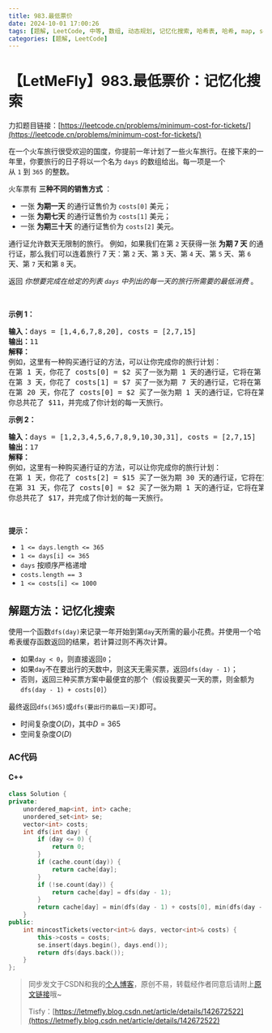 ```yaml
---
title: 983.最低票价
date: 2024-10-01 17:00:26
tags: [题解, LeetCode, 中等, 数组, 动态规划, 记忆化搜索, 哈希表, 哈希, map, set]
categories: [题解, LeetCode]
---
```


# 【LetMeFly】983.最低票价：记忆化搜索

力扣题目链接：[https://leetcode.cn/problems/minimum-cost-for-tickets/](https://leetcode.cn/problems/minimum-cost-for-tickets/)

<p>在一个火车旅行很受欢迎的国度，你提前一年计划了一些火车旅行。在接下来的一年里，你要旅行的日子将以一个名为&nbsp;<code>days</code>&nbsp;的数组给出。每一项是一个从&nbsp;<code>1</code>&nbsp;到&nbsp;<code>365</code>&nbsp;的整数。</p>

<p>火车票有 <strong>三种不同的销售方式</strong> ：</p>

<ul>
	<li>一张 <strong>为期一天</strong> 的通行证售价为&nbsp;<code>costs[0]</code> 美元；</li>
	<li>一张 <strong>为期七天</strong> 的通行证售价为&nbsp;<code>costs[1]</code> 美元；</li>
	<li>一张 <strong>为期三十天</strong> 的通行证售价为&nbsp;<code>costs[2]</code> 美元。</li>
</ul>

<p>通行证允许数天无限制的旅行。 例如，如果我们在第 <code>2</code> 天获得一张 <strong>为期 7 天</strong> 的通行证，那么我们可以连着旅行 7 天：第 <code>2</code> 天、第 <code>3</code> 天、第 <code>4</code> 天、第 <code>5</code> 天、第 <code>6</code> 天、第 <code>7</code> 天和第 <code>8</code> 天。</p>

<p>返回 <em>你想要完成在给定的列表&nbsp;<code>days</code>&nbsp;中列出的每一天的旅行所需要的最低消费&nbsp;</em>。</p>

<p>&nbsp;</p>

<p><strong>示例 1：</strong></p>

<pre>
<strong>输入：</strong>days = [1,4,6,7,8,20], costs = [2,7,15]
<strong>输出：</strong>11
<strong>解释： </strong>
例如，这里有一种购买通行证的方法，可以让你完成你的旅行计划：
在第 1 天，你花了 costs[0] = $2 买了一张为期 1 天的通行证，它将在第 1 天生效。
在第 3 天，你花了 costs[1] = $7 买了一张为期 7 天的通行证，它将在第 3, 4, ..., 9 天生效。
在第 20 天，你花了 costs[0] = $2 买了一张为期 1 天的通行证，它将在第 20 天生效。
你总共花了 $11，并完成了你计划的每一天旅行。
</pre>

<p><strong>示例 2：</strong></p>

<pre>
<strong>输入：</strong>days = [1,2,3,4,5,6,7,8,9,10,30,31], costs = [2,7,15]
<strong>输出：</strong>17
<strong>解释：
</strong>例如，这里有一种购买通行证的方法，可以让你完成你的旅行计划： 
在第 1 天，你花了 costs[2] = $15 买了一张为期 30 天的通行证，它将在第 1, 2, ..., 30 天生效。
在第 31 天，你花了 costs[0] = $2 买了一张为期 1 天的通行证，它将在第 31 天生效。 
你总共花了 $17，并完成了你计划的每一天旅行。
</pre>

<p>&nbsp;</p>

<p><strong>提示：</strong></p>

<ul>
	<li><code>1 &lt;= days.length &lt;= 365</code></li>
	<li><code>1 &lt;= days[i] &lt;= 365</code></li>
	<li><code>days</code>&nbsp;按顺序严格递增</li>
	<li><code>costs.length == 3</code></li>
	<li><code>1 &lt;= costs[i] &lt;= 1000</code></li>
</ul>


    
## 解题方法：记忆化搜索

使用一个函数`dfs(day)`来记录一年开始到第`day`天所需的最小花费。并使用一个哈希表缓存函数返回的结果，若计算过则不再次计算。

+ 如果`day < 0`，则直接返回`0`；
+ 如果`day`不在要出行的天数中，则这天无需买票，返回`dfs(day - 1)`；
+ 否则，返回三种买票方案中最便宜的那个（假设我要买一天的票，则金额为`dfs(day - 1) + costs[0]`）

最终返回`dfs(365)`或`dfs(要出行的最后一天)`即可。

+ 时间复杂度$O(D)$，其中$D=365$
+ 空间复杂度$O(D)$

### AC代码

#### C++

```cpp
class Solution {
private:
    unordered_map<int, int> cache;
    unordered_set<int> se;
    vector<int> costs;
    int dfs(int day) {
        if (day <= 0) {
            return 0;
        }
        if (cache.count(day)) {
            return cache[day];
        }
        if (!se.count(day)) {
            return cache[day] = dfs(day - 1);
        }
        return cache[day] = min(dfs(day - 1) + costs[0], min(dfs(day - 7) + costs[1], dfs(day - 30) + costs[2]));
    }
public:
    int mincostTickets(vector<int>& days, vector<int>& costs) {
        this->costs = costs;
        se.insert(days.begin(), days.end());
        return dfs(days.back());
    }
};
```

> 同步发文于CSDN和我的[个人博客](https://blog.letmefly.xyz/)，原创不易，转载经作者同意后请附上[原文链接](https://blog.letmefly.xyz/2024/10/01/LeetCode%200983.%E6%9C%80%E4%BD%8E%E7%A5%A8%E4%BB%B7/)哦~
>
> Tisfy：[https://letmefly.blog.csdn.net/article/details/142672522](https://letmefly.blog.csdn.net/article/details/142672522)
